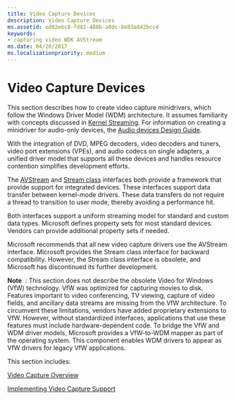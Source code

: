 ```yaml
---
title: Video Capture Devices
description: Video Capture Devices
ms.assetid: ed02e6c8-fd82-488b-a0dc-8e83a842bcc4
keywords:
- capturing video WDK AVStream
ms.date: 04/20/2017
ms.localizationpriority: medium
---
```


# Video Capture Devices


This section describes how to create video capture minidrivers, which follow the Windows Driver Model (WDM) architecture. It assumes familiarity with concepts discussed in [Kernel Streaming](kernel-streaming.md). For information on creating a minidriver for audio-only devices, the [Audio devices Design Guide](https://docs.microsoft.com/windows-hardware/drivers/audio/index).

With the integration of DVD, MPEG decoders, video decoders and tuners, video port extensions (VPEs), and audio codecs on single adapters, a unified driver model that supports all these devices and handles resource contention simplifies development efforts.

The [AVStream](avstream-minidrivers-design-guide.md) and [Stream class](https://docs.microsoft.com/windows-hardware/drivers/ddi/_stream/index) interfaces both provide a framework that provide support for integrated devices. These interfaces support data transfer between kernel-mode drivers. These data transfers do not require a thread to transition to user mode, thereby avoiding a performance hit.

Both interfaces support a uniform streaming model for standard and custom data types. Microsoft defines property sets for most standard devices. Vendors can provide additional property sets if needed.

Microsoft recommends that all new video capture drivers use the AVStream interface. Microsoft provides the Stream class interface for backward compatibility. However, the Stream class interface is obsolete, and Microsoft has discontinued its further development.

**Note**  : This section does not describe the obsolete Video for Windows (VfW) technology. VfW was optimized for capturing movies to disk. Features important to video conferencing, TV viewing, capture of video fields, and ancillary data streams are missing from the VfW architecture. To circumvent these limitations, vendors have added proprietary extensions to VfW. However, without standardized interfaces, applications that use these features must include hardware-dependent code.
To bridge the VfW and WDM driver models, Microsoft provides a VfW-to-WDM mapper as part of the operating system. This component enables WDM drivers to appear as VfW drivers for legacy VfW applications.

 

This section includes:

[Video Capture Overview](video-capture-overview.md)

[Implementing Video Capture Support](implementing-video-capture-support.md)

 

 




